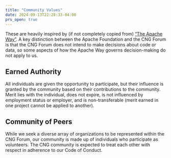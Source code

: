 ```yaml
---
title: "Community Values"
date: 2024-09-13T22:28:33-04:00
prs_open: true
---
```


These are heavily inspired by (if not completely copied from) [“The Apache Way”](https://www.apache.org/theapacheway/). A key distinction between the Apache Foundation and the CNG Forum is that the CNG Forum does not intend to make decisions about code or data, so some aspects of how the Apache Way governs decision-making do not apply to us.

## Earned Authority
All individuals are given the opportunity to participate, but their influence is granted by the community based on their contributions to the community. Merit lies with the individual, does not expire, is not influenced by employment status or employer, and is non-transferable (merit earned in one project cannot be applied to another). 

## Community of Peers
While we seek a diverse array of organizations to be represented within the CNG Forum, our community is made up of individuals who participate as volunteers. The CNG community is expected to treat each other with respect in adherence to our Code of Conduct. 